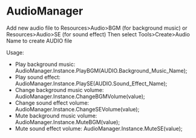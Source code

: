 # AudioManager
Add new audio file to Resources>Audio>BGM (for background music) or Resources>Audio>SE (for sound effect) 
Then select Tools>Create>Audio Name to create AUDIO file

Usage:
- Play background music:
AudioManager.Instance.PlayBGM(AUDIO.Background_Music_Name);
- Play sound effect:
AudioManager.Instance.PlaySE(AUDIO.Sound_Effect_Name);
- Change background music volume:
AudioManager.Instance.ChangeBGMVolume(value);
- Change sound effect volume:
 AudioManager.Instance.ChangeSEVolume(value);
 - Mute background music volume:
 AudioManager.Instance.MuteBGM(value);
 - Mute sound effect volume:
 AudioManager.Instance.MuteSE(value);
